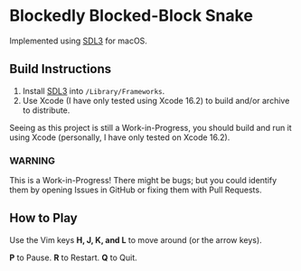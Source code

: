 # Blockedly Blocked-Block Snake

Implemented using [SDL3](https://wiki.libsdl.org/SDL3) for macOS.

## Build Instructions

1. Install [SDL3](https://wiki.libsdl.org/SDL3) into `/Library/Frameworks`.
2. Use Xcode (I have only tested using Xcode 16.2) to build and/or archive to distribute.

Seeing as this project is still a Work-in-Progress, you should build and run it using Xcode (personally, I have only tested on Xcode 16.2).

### WARNING

This is a Work-in-Progress! There might be bugs; but you could identify them by opening Issues in GitHub or fixing them with Pull Requests.

## How to Play

Use the Vim keys **H, J, K, and L** to move around (or the arrow keys).

**P** to Pause.
**R** to Restart.
**Q** to Quit.
